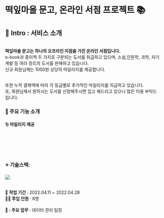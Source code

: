 # 떡잎마을 문고, 온라인 서점 프로젝트 :books:

## :book: Intro : 서비스 소개
<br/>
<strong>떡잎마을 문고는 하나의 오프라인 지점을 가진 온라인 서점입니다.</strong>
<br/>
e-book과 종이책 두 가지로 구분되는 도서를 취급하고 있으며, 소설,인문학, 과학, 자기계발 등 여러 장르의 도서를 판매하고 있습니다.
<br/>신규 회원님께는 1000원 상당의 마일리지를 제공합니다.

<br/>또한 누적 결제액에 따라 각 등급별로 추가적인 마일리지를 지급하고 있습니다.
<br/>또, 회원님께서 원하시는 도서를 신청해주시면 입고 해드리고 있으니 많은 이용 부탁드립니다.

### :star2: 주요 기능 소개
#### 1) 마일리지 제공
<br/>
<br/>
<br/>
<br/>

### ⭐ 기술스택:
<img src="https://img.shields.io/badge/java-007396?style=for-the-badge&logo=java&logoColor=white">
<br/>
<br/>

<strong>:calendar: 작업 기간</strong> : 2022.04.11 ~ 2022.04.28
<br/>
<strong> :man_technologist: 투입 인원</strong> : 6명
<br/>
<br/>
<strong> :ledger: : 주요 업무</strong> : 데이터 관리 팀장
